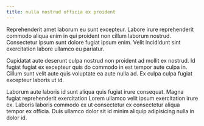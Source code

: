 ```yaml
---
title: nulla nostrud officia ex proident
---
```


Reprehenderit amet laborum eu sunt excepteur. Labore irure reprehenderit commodo aliqua enim in qui proident non cillum laborum nostrud. Consectetur ipsum sunt dolore fugiat ipsum enim. Velit incididunt sint exercitation labore ullamco eu pariatur.

Cupidatat aute deserunt culpa nostrud non proident ad mollit ex nostrud. Id fugiat fugiat ex excepteur quis do commodo in est tempor aute culpa in. Cillum sunt velit aute quis voluptate ea aute nulla ad. Ex culpa culpa fugiat excepteur laboris ut id.

Laborum aute laboris id sunt aliqua quis fugiat irure consequat. Magna fugiat reprehenderit exercitation Lorem ullamco velit ipsum exercitation irure ex. Laboris laboris commodo ex ut consectetur ex consectetur aliqua tempor ex officia. Duis ullamco dolor sit id minim aliquip adipisicing nulla in dolor id.